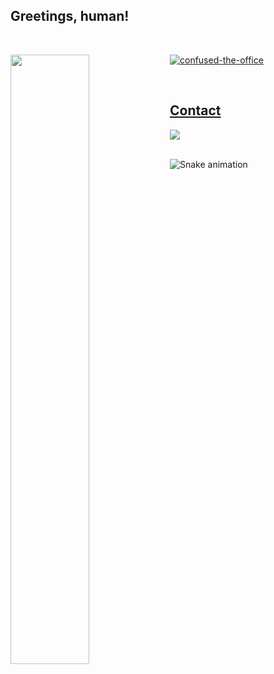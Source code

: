## Greetings, human! 
</br>

 <div>
  <a href="https://github.com/luuull">
 <img align="left" height="auto" width="50%"  src="https://github-readme-stats.vercel.app/api/top-langs/?username=luuull&layout=compact&langs_count=16&theme=buefy"/>
   
![confused-the-office](https://user-images.githubusercontent.com/101467080/159398262-7497dedc-41e3-4299-ad5f-aead558511b2.gif)

 </div>
 
 
  
</br>

## Contact 
<div> 
  <a href="https://www.linkedin.com/in/luana-souza" target="_blank"><img src="https://img.shields.io/badge/-LinkedIn-%230077B5?style=for-the-badge&logo=linkedin&logoColor=white" target="_blank"></a> 
 </br>
</br>
 
  ![Snake animation](https://github.com/luuull/luuull/blob/output/github-contribution-grid-snake.svg)
 
</div>


